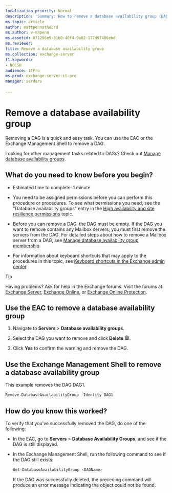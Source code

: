 ```yaml
---
localization_priority: Normal
description: 'Summary: How to remove a database availability group (DAG) in Exchange Server 2016 or Exchange Server 2019.'
ms.topic: article
author: mattpennathe3rd
ms.author: v-mapenn
ms.assetid: 071296e9-31b0-40f4-9a02-177d97486ebd
ms.reviewer: 
title: Remove a database availability group
ms.collection: exchange-server
f1.keywords:
- NOCSH
audience: ITPro
ms.prod: exchange-server-it-pro
manager: serdars

---
```


# Remove a database availability group

Removing a DAG is a quick and easy task. You can use the EAC or the Exchange Management Shell to remove a DAG.

Looking for other management tasks related to DAGs? Check out [Manage database availability groups](manage-dags.md).

## What do you need to know before you begin?

- Estimated time to complete: 1 minute

- You need to be assigned permissions before you can perform this procedure or procedures. To see what permissions you need, see the "Database availability groups" entry in the [High availability and site resilience permissions](../../permissions/feature-permissions/ha-permissions.md) topic.

- Before you can remove a DAG, the DAG must be empty. If the DAG you want to remove contains any Mailbox servers, you must first remove the servers from the DAG. For detailed steps about how to remove a Mailbox server from a DAG, see [Manage database availability group membership](dag-memberships.md).

- For information about keyboard shortcuts that may apply to the procedures in this topic, see [Keyboard shortcuts in the Exchange admin center](../../about-documentation/exchange-admin-center-keyboard-shortcuts.md).

> [!TIP]
> Having problems? Ask for help in the Exchange forums. Visit the forums at: [Exchange Server](https://go.microsoft.com/fwlink/p/?linkId=60612), [Exchange Online](https://go.microsoft.com/fwlink/p/?linkId=267542), or [Exchange Online Protection](https://go.microsoft.com/fwlink/p/?linkId=285351).

## Use the EAC to remove a database availability group

1. Navigate to **Servers** \> **Database availability groups**.

2. Select the DAG you want to remove and click **Delete** ![Delete icon](../../media/ITPro_EAC_DeleteIcon.png).

3. Click **Yes** to confirm the warning and remove the DAG.

## Use the Exchange Management Shell to remove a database availability group

This example removes the DAG DAG1.

```powershell
Remove-DatabaseAvailabilityGroup -Identity DAG1
```

## How do you know this worked?

To verify that you've successfully removed the DAG, do one of the following:

- In the EAC, go to **Servers** \> **Database Availability Groups**, and see if the DAG is still displayed.

- In the Exchange Management Shell, run the following command to see if the DAG still exists:

  ```powershell
  Get-DatabaseAvailabilityGroup <DAGName>
  ```

    If the DAG was successfully deleted, the preceding command will produce an error message indicating the object could not be found.
